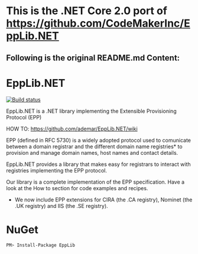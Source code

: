 # This is the .NET Core 2.0 port of https://github.com/CodeMakerInc/EppLib.NET

## Following is the original README.md Content:

# EppLib.NET 

[![Build status](https://ci.appveyor.com/api/projects/status/dxtxp3tjjgne87ar)](https://ci.appveyor.com/project/AdemarGonzalez/epplib-net)

EppLib.NET is a .NET library implementing the Extensible Provisioning Protocol (EPP)

HOW TO: https://github.com/ademar/EppLib.NET/wiki

EPP (defined in RFC 5730) is a widely adopted protocol used to comunicate between a domain registrar and the different domain name registries* to provision and manage domain names, host names and contact details. 

EppLib.NET provides a library that makes easy for registrars to interact with registries implementing the EPP protocol.

Our library is a complete implementation of the EPP specification. Have a look at the How to section for code examples and recipes.

* We now include EPP extensions for CIRA (the .CA registry), Nominet (the .UK registry) and IIS (the .SE registry).

# NuGet

```bash
PM> Install-Package EppLib
```
